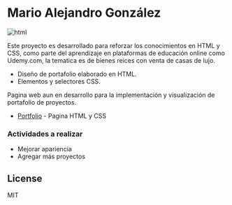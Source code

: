 # Mario Alejandro González

![html](https://i.pinimg.com/originals/de/dd/ec/deddec2cd6d144b900eb84f3f8fd9fd0.png)

Este proyecto es desarrollado para reforzar los conocimientos en HTML y CSS, como parte del aprendizaje en plataformas de educación online como Udemy.com, la tematica es de bienes reices con venta de casas de lujo.

  - Diseño de portafolio elaborado en HTML.
  - Elementos y selectores CSS.

Pagina web aun en desarrollo para la implementación y visualización de portafolio de proyectos.

* [Portfolio] - Pagina HTML y CSS

### Actividades a realizar

 - Mejorar apariencia
 - Agregar más proyectos


License
----

MIT

   [Portfolio]:<https://mariogonzcardona.github.io/udemy_bienesraices.io/>
   [Visual Studio Code]: <https://code.visualstudio.com/>
